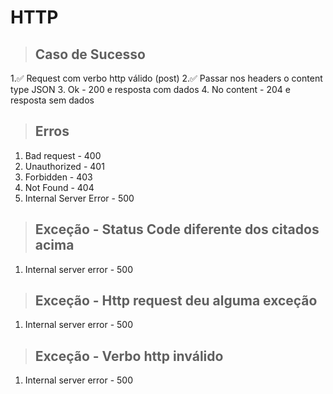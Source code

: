 # HTTP

> ## Caso de Sucesso
1.✅ Request com verbo http válido (post)
2.✅ Passar nos headers o content type JSON
3. Ok - 200 e resposta com dados
4. No content - 204 e resposta sem dados

> ## Erros
1. Bad request - 400
2. Unauthorized - 401
3. Forbidden - 403
4. Not Found - 404
5. Internal Server Error - 500

> ## Exceção - Status Code diferente dos citados acima
1. Internal server error - 500

> ## Exceção - Http request deu alguma exceção
1. Internal server error - 500

> ## Exceção - Verbo http inválido
1. Internal server error - 500
